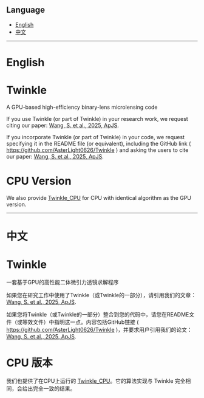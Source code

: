 ## Language
- [English](#english)
- [中文](#中文)
---
# English

# Twinkle
A GPU-based high-efficiency binary-lens microlensing code

If you use Twinkle (or part of Twinkle) in your research work, we request citing our paper: [Wang, S. et al., 2025, ApJS](https://doi.org/10.3847/1538-4365/ad9b8d).

If you incorporate Twinkle (or part of Twinkle) in your code, we request specifying it in the README file (or equivalent), including the GitHub link ( https://github.com/AsterLight0626/Twinkle ) and asking the users to cite our paper: [Wang, S. et al., 2025, ApJS](https://doi.org/10.3847/1538-4365/ad9b8d).


# CPU Version
We also provide [Twinkle_CPU](https://github.com/AsterLight0626/Twinkle_CPU) for CPU with identical algorithm as the GPU version.

---
# 中文
# Twinkle
一套基于GPU的高性能二体微引力透镜求解程序

如果您在研究工作中使用了Twinkle（或Twinkle的一部分），请引用我们的文章：[Wang, S. et al., 2025, ApJS](https://doi.org/10.3847/1538-4365/ad9b8d).

如果您将Twinkle（或Twinkle的一部分）整合到您的代码中，请您在README文件（或等效文件）中指明这一点。内容包括GitHub链接 ( https://github.com/AsterLight0626/Twinkle )，并要求用户引用我们的论文：[Wang, S. et al., 2025, ApJS](https://doi.org/10.3847/1538-4365/ad9b8d).


# CPU 版本
我们也提供了在CPU上运行的 [Twinkle_CPU](https://github.com/AsterLight0626/Twinkle_CPU)。它的算法实现与 Twinkle 完全相同，会给出完全一致的结果。


